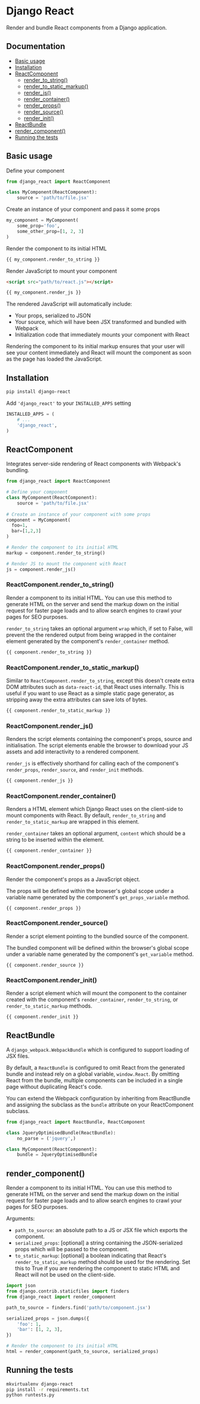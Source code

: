 Django React
============

Render and bundle React components from a Django application.

Documentation
-------------

- [Basic usage](#basic-usage)
- [Installation](#installation)
- [ReactComponent](#reactcomponent)
  - [render_to_string()](#reactcomponentrender_to_string)
  - [render_to_static_markup()](#reactcomponentrender_to_static_markup)
  - [render_js()](#reactcomponentrender_js)
  - [render_container()](#reactcomponentrender_container)
  - [render_props()](#reactcomponentrender_props)
  - [render_source()](#reactcomponentrender_source)
  - [render_init()](#reactcomponentrender_init)
- [ReactBundle](#reactbundle)
- [render_component()](#render_component)
- [Running the tests](#running-the-tests)

Basic usage
-----------

Define your component

```python
from django_react import ReactComponent

class MyComponent(ReactComponent):
    source = 'path/to/file.jsx'
```

Create an instance of your component and pass it some props

```python
my_component = MyComponent(
    some_prop='foo',
    some_other_prop=[1, 2, 3]
)
```

Render the component to its initial HTML

```html
{{ my_component.render_to_string }}
```

Render JavaScript to mount your component

```html
<script src="path/to/react.js"></script>

{{ my_component.render_js }}
```

The rendered JavaScript will automatically include:
- Your props, serialized to JSON
- Your source, which will have been JSX transformed and bundled with Webpack
- Initialization code that immediately mounts your component with React

Rendering the component to its initial markup ensures that your user will see
your content immediately and React will mount the component as soon as the 
page has loaded the JavaScript.

Installation
------------

```bash
pip install django-react
```

Add `'django_react'` to your `INSTALLED_APPS` setting

```python
INSTALLED_APPS = (
    # ...
    'django_react',
)
```

ReactComponent
--------------

Integrates server-side rendering of React components with Webpack's bundling.

```python
from django_react import ReactComponent

# Define your component
class MyComponent(ReactComponent):
    source = 'path/to/file.jsx'
    
# Create an instance of your component with some props
component = MyComponent(
  foo=1,
  bar=[1,2,3]
)

# Render the component to its initial HTML
markup = component.render_to_string()

# Render JS to mount the component with React
js = component.render_js()
```

### ReactComponent.render_to_string()

Render a component to its initial HTML. You can use this method to generate HTML
on the server and send the markup down on the initial request for faster page loads
and to allow search engines to crawl your pages for SEO purposes.

`render_to_string` takes an optional argument `wrap` which, if set to False, will
prevent the the rendered output from being wrapped in the container element
generated by the component's `render_container` method.

```html
{{ component.render_to_string }}
```

### ReactComponent.render_to_static_markup()

Similar to `ReactComponent.render_to_string`, except this doesn't create
extra DOM attributes such as `data-react-id`, that React uses internally.
This is useful if you want to use React as a simple static page generator,
as stripping away the extra attributes can save lots of bytes.

```html
{{ component.render_to_static_markup }}
```

### ReactComponent.render_js()

Renders the script elements containing the component's props, source and
initialisation. The script elements enable the browser to download your JS
assets and add interactivity to a rendered component.

`render_js` is effectively shorthand for calling each of the component's
`render_props`, `render_source`, and `render_init` methods.

```html
{{ component.render_js }}
```

### ReactComponent.render_container()

Renders a HTML element which Django React uses on the client-side to 
mount components with React. By default, `render_to_string` and `render_to_static_markup`
are wrapped in this element.

`render_container` takes an optional argument, `content` which should be a string to be
inserted within the element.

```html
{{ component.render_container }}
```

### ReactComponent.render_props()

Render the component's props as a JavaScript object.

The props will be defined within the browser's global scope under a
variable name generated by the component's `get_props_variable` method.

```
{{ component.render_props }}
```

### ReactComponent.render_source()

Render a script element pointing to the bundled source of the component.

The bundled component will be defined within the browser's global scope
under a variable name generated by the component's `get_variable` method.

```
{{ component.render_source }}
```

### ReactComponent.render_init()

Render a script element which will mount the component to the container 
created with the component's `render_container`, `render_to_string`, 
or `render_to_static_markup` methods.

```
{{ component.render_init }}
```

ReactBundle
-----------

A `django_webpack.WebpackBundle` which is configured to support loading of JSX files.

By default, a `ReactBundle` is configured to omit React from the generated bundle
and instead rely on a global variable, `window.React`. By omitting React from the bundle,
multiple components can be included in a single page without duplicating React's code.

You can extend the Webpack configuration by inheriting from ReactBundle and assigning
the subclass as the `bundle` attribute on your ReactComponent subclass.

```python
from django_react import ReactBundle, ReactComponent

class JqueryOptimisedBundle(ReactBundle):
    no_parse = ('jquery',)

class MyComponent(ReactComponent):
    bundle = JqueryOptimisedBundle
```

render_component()
------------------

Render a component to its initial HTML. You can use this method to generate HTML
on the server and send the markup down on the initial request for faster page loads
and to allow search engines to crawl your pages for SEO purposes.

Arguments:

- `path_to_source`: an absolute path to a JS or JSX file which exports the component.
- `serialized_props`: [optional] a string containing the JSON-serialized props which will
  be passed to the component.
- `to_static_markup`: [optional] a boolean indicating that React's `render_to_static_markup`
  method should be used for the rendering. Set this to True if you are rendering the component
  to static HTML and React will not be used on the client-side.

```python
import json
from django.contrib.staticfiles import finders
from django_react import render_component

path_to_source = finders.find('path/to/component.jsx')

serialized_props = json.dumps({
    'foo': 1,
    'bar': [1, 2, 3],
})

# Render the component to its initial HTML
html = render_component(path_to_source, serialized_props)
```

Running the tests
-----------------

```bash
mkvirtualenv django-react
pip install -r requirements.txt
python runtests.py
```
